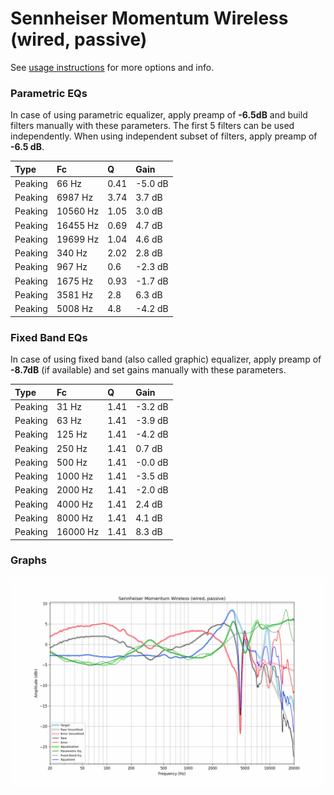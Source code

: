 # Sennheiser Momentum Wireless (wired, passive)
See [usage instructions](https://github.com/jaakkopasanen/AutoEq#usage) for more options and info.

### Parametric EQs
In case of using parametric equalizer, apply preamp of **-6.5dB** and build filters manually
with these parameters. The first 5 filters can be used independently.
When using independent subset of filters, apply preamp of **-6.5 dB**.

| Type    | Fc       |    Q | Gain    |
|:--------|:---------|:-----|:--------|
| Peaking | 66 Hz    | 0.41 | -5.0 dB |
| Peaking | 6987 Hz  | 3.74 | 3.7 dB  |
| Peaking | 10560 Hz | 1.05 | 3.0 dB  |
| Peaking | 16455 Hz | 0.69 | 4.7 dB  |
| Peaking | 19699 Hz | 1.04 | 4.6 dB  |
| Peaking | 340 Hz   | 2.02 | 2.8 dB  |
| Peaking | 967 Hz   | 0.6  | -2.3 dB |
| Peaking | 1675 Hz  | 0.93 | -1.7 dB |
| Peaking | 3581 Hz  | 2.8  | 6.3 dB  |
| Peaking | 5008 Hz  | 4.8  | -4.2 dB |

### Fixed Band EQs
In case of using fixed band (also called graphic) equalizer, apply preamp of **-8.7dB**
(if available) and set gains manually with these parameters.

| Type    | Fc       |    Q | Gain    |
|:--------|:---------|:-----|:--------|
| Peaking | 31 Hz    | 1.41 | -3.2 dB |
| Peaking | 63 Hz    | 1.41 | -3.9 dB |
| Peaking | 125 Hz   | 1.41 | -4.2 dB |
| Peaking | 250 Hz   | 1.41 | 0.7 dB  |
| Peaking | 500 Hz   | 1.41 | -0.0 dB |
| Peaking | 1000 Hz  | 1.41 | -3.5 dB |
| Peaking | 2000 Hz  | 1.41 | -2.0 dB |
| Peaking | 4000 Hz  | 1.41 | 2.4 dB  |
| Peaking | 8000 Hz  | 1.41 | 4.1 dB  |
| Peaking | 16000 Hz | 1.41 | 8.3 dB  |

### Graphs
![](./Sennheiser%20Momentum%20Wireless%20(wired,%20passive).png)